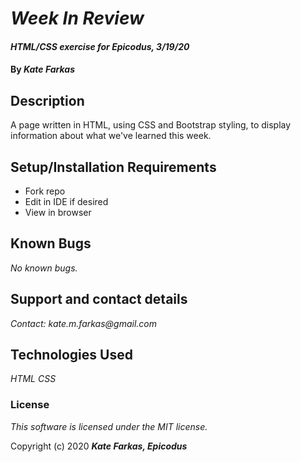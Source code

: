 # _Week In Review_

#### _HTML/CSS exercise for Epicodus, 3/19/20_

#### By _**Kate Farkas**_

## Description

A page written in HTML, using CSS and Bootstrap styling, to display information about what we've learned this week.

## Setup/Installation Requirements

* Fork repo
* Edit in IDE if desired
* View in browser

## Known Bugs

_No known bugs._

## Support and contact details

_Contact: kate.m.farkas@gmail.com_

## Technologies Used

_HTML_
_CSS_

### License

*This software is licensed under the MIT license.*

Copyright (c) 2020 **_Kate Farkas, Epicodus_**
